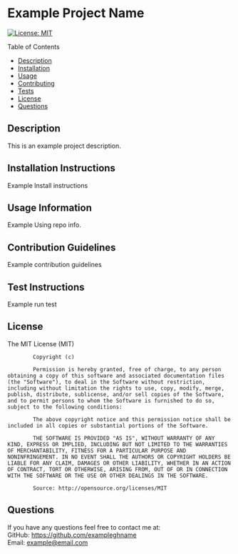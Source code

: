 
# Example Project Name
[![License: MIT](https://img.shields.io/badge/License-MIT-yellow.svg)](https://opensource.org/licenses/MIT)

Table of Contents
- [Description](#description)
- [Installation](#installation-instructions)
- [Usage](#usage-information)
- [Contributing](#contribution-guidelines)
- [Tests](#test-instructions)
- [License](#license)
- [Questions](#questions)

## Description
This is an example project description.

## Installation Instructions
Example Install instructions

## Usage Information
Example Using repo info.

## Contribution Guidelines
Example contribution guidelines

## Test Instructions
Example run test

## License
The MIT License (MIT)

            Copyright (c)
            
            Permission is hereby granted, free of charge, to any person obtaining a copy of this software and associated documentation files (the "Software"), to deal in the Software without restriction, including without limitation the rights to use, copy, modify, merge, publish, distribute, sublicense, and/or sell copies of the Software, and to permit persons to whom the Software is furnished to do so, subject to the following conditions:
            
            The above copyright notice and this permission notice shall be included in all copies or substantial portions of the Software.
            
            THE SOFTWARE IS PROVIDED "AS IS", WITHOUT WARRANTY OF ANY KIND, EXPRESS OR IMPLIED, INCLUDING BUT NOT LIMITED TO THE WARRANTIES OF MERCHANTABILITY, FITNESS FOR A PARTICULAR PURPOSE AND NONINFRINGEMENT. IN NO EVENT SHALL THE AUTHORS OR COPYRIGHT HOLDERS BE LIABLE FOR ANY CLAIM, DAMAGES OR OTHER LIABILITY, WHETHER IN AN ACTION OF CONTRACT, TORT OR OTHERWISE, ARISING FROM, OUT OF OR IN CONNECTION WITH THE SOFTWARE OR THE USE OR OTHER DEALINGS IN THE SOFTWARE.
            
            Source: http://opensource.org/licenses/MIT

## Questions
If you have any questions feel free to contact me at:  
GitHub: https://github.com/exampleghname  
Email: example@email.com
